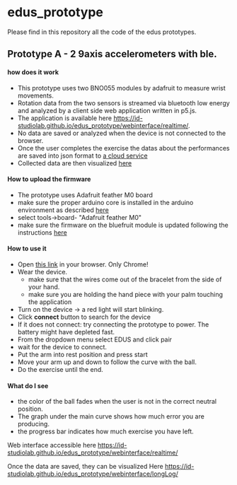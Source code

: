 # edus_prototype

Please find in this repository all the code of the edus prototypes.

## Prototype A - 2 9axis accelerometers with ble.

#### how does it work
- This prototype uses two BNO055 modules by adafruit to measure wrist movements.
- Rotation data from the two sensors is streamed via bluetooth low energy and analyzed by a client side web application written in p5.js.
- The application is available here https://id-studiolab.github.io/edus_prototype/webinterface/realtime/.
- No data are saved or analyzed when the device is not connected to the browser.
- Once the user completes the exercise the datas about the performances are saved into json format to [a cloud service](http://api.jsonbin.io/b/5bf2c80773474c2f8d989838)
- Collected data are then visualized [here](https://id-studiolab.github.io/edus_prototype/webinterface/longLog/)

#### How to upload the firmware
- The prototype uses Adafruit feather M0 board
- make sure the proper arduino core is installed in the arduino environment as described [here](https://learn.adafruit.com/adafruit-feather-m0-basic-proto/setup)
- select tools->board- "Adafruit feather M0"
- make sure the firmware on the bluefruit module is updated following the instructions [here](https://learn.adafruit.com/introducing-adafruit-ble-bluetooth-low-energy-friend/dfu-on-android-4-dot-3-plus) 


#### How to use it
- Open [this link](https://id-studiolab.github.io/edus_prototype/webinterface/realtime/) in your browser. Only Chrome!
- Wear the device.
	- make sure that the wires come out of the bracelet from the side of your hand.
	- make sure you are holding the hand piece with your palm touching the application
- Turn on the device -> a red light will start blinking.
- Click **connect** button to search for the device
- If it does not connect: try connecting the prototype to power. The battery might have depleted fast.
- From the dropdown menu select EDUS and click pair
- wait for the device to connect.
- Put the arm into rest position and press start
- Move your arm up and down to follow the curve with the ball.
- Do the exercise until the end.

#### What do I see
- the color of the ball fades when the user is not in the correct neutral position.
- The graph under the main curve shows how much error you are producing.
- the progress bar indicates how much exercise you have left.


Web interface accessible here
https://id-studiolab.github.io/edus_prototype/webinterface/realtime/

Once the data are saved, they can be visualized Here
https://id-studiolab.github.io/edus_prototype/webinterface/longLog/
